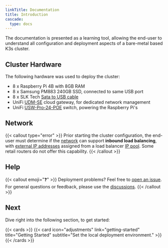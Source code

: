 ```yaml
---
linkTitle: Documentation
title: Introduction
cascade:
  type: docs
---
```


The documentation is presented as a learning tool, allowing the end-user to understand all configuration and deployment aspects of a bare-metal based K3s cluster.

<!--more-->

## Cluster Hardware

The following hardware was used to deploy the cluster:

- 8 x Raspberry Pi 4B with 8GB RAM
- 8 x Samsung PM883 240GB SSD, connected to same USB port
- 8 x SLK Tech [Sata to USB cable](https://www.amazon.com/gp/product/B07S9CKV7X/)
- UniFi [UDM-SE](https://store.ui.com/us/en/collections/unifi-dream-machine/products/udm-se) cloud gateway, for dedicated network management
- UniFi [USW-Pro-24-POE](https://store.ui.com/us/en/collections/unifi-switching-pro-power-over-ethernet/products/usw-pro-24-poe) switch, powering the Raspberry Pi's

## Network

{{< callout type="error" >}}
  Prior starting the cluster configuration, the end-user must determine if the [network](/k3s-cluster/tutorials/handbook/network) can support **inbound load balancing**, with [external IP addresses](https://kubernetes.io/docs/tutorials/stateless-application/expose-external-ip-address) assigned from a load balancer [IP pool](https://docs.cilium.io/en/stable/network/lb-ipam). Some retail routers do not offer this capability.
{{< /callout >}}

## Help

{{< callout emoji="❓" >}}
  Deployment problems? Feel free to [open an issue](https://github.com/axivo/k3s-cluster/issues). For general questions or feedback, please use the [discussions](https://github.com/axivo/k3s-cluster/discussions).
{{< /callout >}}

## Next

Dive right into the following section, to get started:

{{< cards >}}
  {{< card icon="adjustments" link="getting-started" title="Getting Started" subtitle="Set the local deployment environment." >}}
{{< /cards >}}
